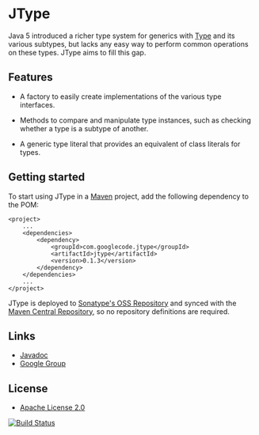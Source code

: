 JType
=====

Java 5 introduced a richer type system for generics with [Type](http://java.sun.com/j2se/1.5.0/docs/api/java/lang/reflect/Type.html) and its various subtypes, but lacks any easy way to perform common operations on these types.  JType aims to fill this gap.

Features
--------

  * A factory to easily create implementations of the various type interfaces.

  * Methods to compare and manipulate type instances, such as checking whether a type is a subtype of another.

  * A generic type literal that provides an equivalent of class literals for types.

Getting started
---------------

To start using JType in a [Maven](http://maven.apache.org/) project, add the following dependency to the POM:

	<project>
		...
		<dependencies>
			<dependency>
				<groupId>com.googlecode.jtype</groupId>
				<artifactId>jtype</artifactId>
				<version>0.1.3</version>
			</dependency>
		</dependencies>
		...
	</project>

JType is deployed to [Sonatype's OSS Repository](http://oss.sonatype.org/) and synced with the [Maven Central Repository](http://search.maven.org/), so no repository definitions are required.

Links
-----

* [Javadoc](http://www.hobsoft.org/jtype/apidocs/)
* [Google Group](https://groups.google.com/d/forum/jtype)

License
-------

* [Apache License 2.0](http://www.apache.org/licenses/LICENSE-2.0.html)

[![Build Status](https://travis-ci.org/markhobson/jtype.svg?branch=master)](https://travis-ci.org/markhobson/jtype)
